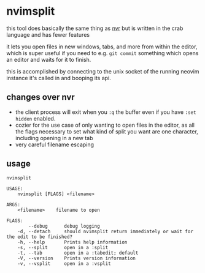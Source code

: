 # nvimsplit

this tool does basically the same thing as
[nvr](https://github.com/mhinz/neovim-remote) but is written in the
crab language and has fewer features

it lets you open files in new windows, tabs, and more from within the editor,
which is super useful if you need to e.g. `git commit` something which opens an
editor and waits for it to finish.

this is accomplished by connecting to the unix socket of the running neovim
instance it's called in and booping its api.

## changes over nvr

* the client process will exit when you `:q` the buffer even if you have `:set
  hidden` enabled.
* cozier for the use case of only wanting to open files in the editor, as all
  the flags necessary to set what kind of split you want are one character,
  including opening in a new tab
* very careful filename escaping

## usage

```
nvimsplit

USAGE:
    nvimsplit [FLAGS] <filename>

ARGS:
    <filename>    filename to open

FLAGS:
        --debug      debug logging
    -d, --detach     should nvimsplit return immediately or wait for the edit to be finished?
    -h, --help       Prints help information
    -s, --split      open in a :split
    -t, --tab        open in a :tabedit; default
    -V, --version    Prints version information
    -v, --vsplit     open in a :vsplit
```

